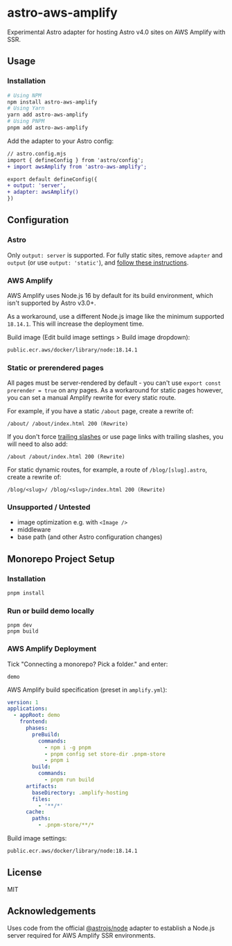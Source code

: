 # astro-aws-amplify

Experimental Astro adapter for hosting Astro v4.0 sites on AWS Amplify with SSR.

## Usage

### Installation

```sh
# Using NPM
npm install astro-aws-amplify
# Using Yarn
yarn add astro-aws-amplify
# Using PNPM
pnpm add astro-aws-amplify
```

Add the adapter to your Astro config:

```diff
// astro.config.mjs
import { defineConfig } from 'astro/config';
+ import awsAmplify from 'astro-aws-amplify';

export default defineConfig({
+ output: 'server',
+ adapter: awsAmplify()
})
```

## Configuration

### Astro

Only `output: server` is supported. For fully static sites, remove `adapter` and `output` (or use `output: 'static'`), and [follow these instructions](https://docs.astro.build/en/guides/deploy/aws/#aws-amplify).

### AWS Amplify 
AWS Amplify uses Node.js 16 by default for its build environment, which isn't supported by Astro v3.0+.

As a workaround, use a different Node.js image like the minimum supported `18.14.1`. This will increase the deployment time.

Build image (Edit build image settings > Build image dropdown):
```markdown
public.ecr.aws/docker/library/node:18.14.1
```

### Static or prerendered pages
All pages must be server-rendered by default - you can't use `export const prerender = true` on any pages. As a workaround for static pages however, you can set a manual Amplify rewrite for every static route.

For example, if you have a static `/about` page, create a rewrite of:

`/about/ /about/index.html 200 (Rewrite)`

If you don't force [trailing slashes](https://docs.astro.build/en/reference/configuration-reference/#trailingslash) or use page links with trailing slashes, you will need to also add:

`/about /about/index.html 200 (Rewrite)` 

For static dynamic routes, for example, a route of `/blog/[slug].astro`, create a rewrite of:

`/blog/<slug>/ /blog/<slug>/index.html 200 (Rewrite)`

### Unsupported / Untested
- image optimization e.g. with `<Image />`
- middleware
- base path (and other Astro configuration changes)

## Monorepo Project Setup

### Installation 

```sh
pnpm install
```

### Run or build demo locally

```shell
pnpm dev
pnpm build
```

### AWS Amplify Deployment
Tick "Connecting a monorepo? Pick a folder." and enter:

```shell
demo
```

AWS Amplify build specification (preset in `amplify.yml`):
```yaml
version: 1
applications:
  - appRoot: demo
    frontend:
      phases:
        preBuild:
          commands:
            - npm i -g pnpm
            - pnpm config set store-dir .pnpm-store
            - pnpm i
        build:
          commands:
            - pnpm run build
      artifacts:
        baseDirectory: .amplify-hosting
        files:
          - '**/*'
      cache:
        paths:
          - .pnpm-store/**/*
```

Build image settings:
```markdown
public.ecr.aws/docker/library/node:18.14.1
```

## License 
MIT

## Acknowledgements

Uses code from the official [@astrojs/node](https://github.com/withastro/astro/tree/main/packages/integrations/node) adapter to establish a Node.js server required for AWS Amplify SSR environments.